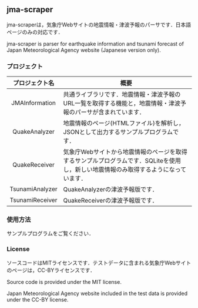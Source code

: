## jma-scraper

jma-scraperは，気象庁Webサイトの地震情報・津波予報のパーサです．日本語ページのみの対応です．

jma-scraper is parser for earthquake information and tsunami forecast of Japan Meteorological Agency website (Japanese version only).

### プロジェクト

プロジェクト名|概要
:-:|---
JMAInformation|共通ライブラリです．地震情報・津波予報のURL一覧を取得する機能と，地震情報・津波予報のパーサが含まれています．
QuakeAnalyzer|地震情報のページ(HTMLファイル)を解析し，JSONとして出力するサンプルプログラムです．
QuakeReceiver|気象庁Webサイトから地震情報のページを取得するサンプルプログラムです．SQLiteを使用し，新しい地震情報のみ取得するようになっています．
TsunamiAnalyzer|QuakeAnalyzerの津波予報版です．
TsunamiReceiver|QuakeReceiverの津波予報版です．

### 使用方法

サンプルプログラムをご覧ください．

### License

ソースコードはMITライセンスです．テストデータに含まれる気象庁Webサイトのページは，CC-BYライセンスです．

Source code is provided under the MIT license.

Japan Meteorological Agency website included in the test data is provided under the CC-BY license.
